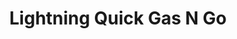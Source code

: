 ---
title: "Lightning Quick Gas N Go"
url: /tecumseh/lightning-quick-gas-n-go/
shop: Lebensmittel
---
